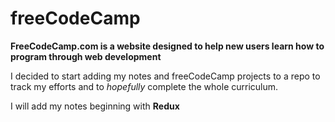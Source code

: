 # freeCodeCamp #

**FreeCodeCamp.com is a website designed to help new users learn how to program through web development**

I decided to start adding my notes and freeCodeCamp projects to a repo to track my efforts and to *hopefully* complete the whole curriculum.

I will add my notes beginning with **Redux**
